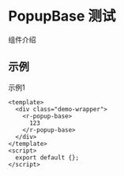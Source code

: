 <!-- type: 组件分类 -->

# PopupBase 测试

组件介绍

## 示例

示例1

```vue demo
<template>
  <div class="demo-wrapper">
    <r-popup-base>
      123
    </r-popup-base>
  </div>
</template>
<script>
  export default {};
</script>
```

<!-- props -->

